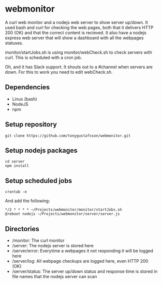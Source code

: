 # webmonitor

A curl web monitor and a nodejs web server to show server up/down.
It used bash and curl for checking the web pages, both that it delivers HTTP 200 (OK) and that the correct content is recieved.
It also have a nodejs express web server that will show a dashboard with all the webpages statuses.

monitor/startJobs.sh is using monitor/webCheck.sh to check servers with curl. This is scheduled with a cron job.

Oh, and it has Slack support. It shouts out to a #channel when servers are down.
For this to work you need to edit webCheck.sh.

## Dependencies

-   Linux (bash)
-   NodeJS
-   npm

## Setup repository

```
git clone https://github.com/tonygustafsson/webmonitor.git
```

## Setup nodejs packages

```
cd server
npm install
```

## Setup scheduled jobs

```
crontab -e
```

And add the following:

```
*/2 * * * * ~/Projects/webmonitor/monitor/startJobs.sh
@reboot nodejs ~/Projects/webmonitor/server/server.js
```

## Directories

-   /monitor: The curl monitor
-   /server: The nodejs server is stored here
-   /server/error: Everytime a webpages it not responding it will be logged here
-   /server/log: All webpage checkups are logged here, even HTTP 200 (OK)
-   /server/status: The server up/down status and response time is stored in file names that the nodejs server can scan
